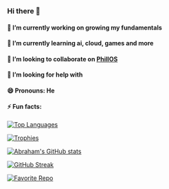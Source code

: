 ### Hi there 👋

#### 🔭 I’m currently working on growing my fundamentals
#### 🌱 I’m currently learning ai, cloud, games and more
#### 👯 I’m looking to collaborate on [PhillOS](https://github.com/abrahamn/PhillOS)
#### 🤔 I’m looking for help with 
#### 😄 Pronouns: He
#### ⚡ Fun facts:
[![Top Languages](https://github-readme-stats.vercel.app/api/top-langs/?username=AbrahamN&theme=dark)](https://github.com/anuraghazra/github-readme-stats)

[![Trophies](https://github-profile-trophy.vercel.app/?username=AbrahamN&theme=darkhub&row=2&column=3)](https://github.com/ryo-ma/github-profile-trophy)

[![Abraham's GitHub stats](https://github-readme-stats.vercel.app/api?username=AbrahamN&count_private=true&show_icons=true&theme=dark)](https://github.com/anuraghazra/github-readme-stats)

[![GitHub Streak](http://github-readme-streak-stats.herokuapp.com?user=AbrahamN&theme=dark)](https://git.io/streak-stats)

[![Favorite Repo](https://github-readme-stats.vercel.app/api/pin/?username=AbrahamN&repo=ml-agents&theme=dark)](https://github.com/abrahamn/ml-agents)

